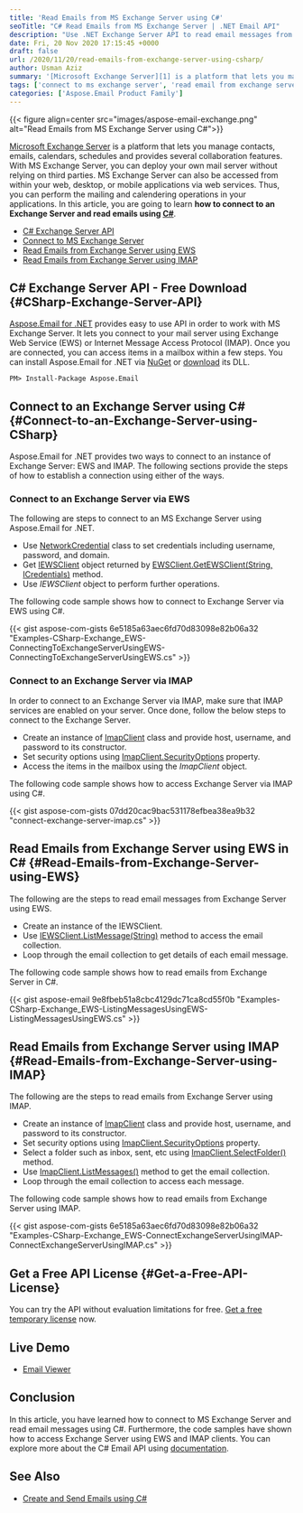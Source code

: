```yaml
---
title: 'Read Emails from MS Exchange Server using C#'
seoTitle: "C# Read Emails from MS Exchange Server | .NET Email API"
description: "Use .NET Exchange Server API to read email messages from MS Exchange Server using C#. Connect to your Exchange Server using EWS or IMAP."
date: Fri, 20 Nov 2020 17:15:45 +0000
draft: false
url: /2020/11/20/read-emails-from-exchange-server-using-csharp/
author: Usman Aziz
summary: '[Microsoft Exchange Server][1] is a platform that lets you manage contacts, emails, calendars, schedules and provides several collaboration features. With MS Exchange Server, you can deploy your own mail server without relying on third parties. MS Exchange Server can also be accessed from within your web, desktop, or mobile applications via web services. Thus, you can perform the mailing and calendering operations in your applications. In this article, you are going to learn **how to connect to an Exchange Server and read emails using C#**.'
tags: ['connect to ms exchange server', 'read email from exchange server csharp']
categories: ['Aspose.Email Product Family']
---
```




{{< figure align=center src="images/aspose-email-exchange.png" alt="Read Emails from MS Exchange Server using C#">}}


[Microsoft Exchange Server][2] is a platform that lets you manage contacts, emails, calendars, schedules and provides several collaboration features. With MS Exchange Server, you can deploy your own mail server without relying on third parties. MS Exchange Server can also be accessed from within your web, desktop, or mobile applications via web services. Thus, you can perform the mailing and calendering operations in your applications. In this article, you are going to learn **how to connect to an Exchange Server and read emails using [C#][3]**.

*   [C# Exchange Server API][4]
*   [Connect to MS Exchange Server][5]
*   [Read Emails from Exchange Server using EWS][6]
*   [Read Emails from Exchange Server using IMAP][7]

## C# Exchange Server API - Free Download {#CSharp-Exchange-Server-API}

[Aspose.Email for .NET][8] provides easy to use API in order to work with MS Exchange Server. It lets you connect to your mail server using Exchange Web Service (EWS) or Internet Message Access Protocol (IMAP). Once you are connected, you can access items in a mailbox within a few steps. You can install Aspose.Email for .NET via [NuGet][9] or [download][10] its DLL.

```
PM> Install-Package Aspose.Email
```

## Connect to an Exchange Server using C# {#Connect-to-an-Exchange-Server-using-CSharp}

Aspose.Email for .NET provides two ways to connect to an instance of Exchange Server: EWS and IMAP. The following sections provide the steps of how to establish a connection using either of the ways.

### Connect to an Exchange Server via EWS

The following are steps to connect to an MS Exchange Server using Aspose.Email for .NET.

*   Use [NetworkCredential][11] class to set credentials including username, password, and domain.
*   Get [IEWSClient][12] object returned by [EWSClient.GetEWSClient(String, ICredentials)][13] method.
*   Use _IEWSClient_ object to perform further operations.

The following code sample shows how to connect to Exchange Server via EWS using C#.

{{< gist aspose-com-gists 6e5185a63aec6fd70d83098e82b06a32 "Examples-CSharp-Exchange_EWS-ConnectingToExchangeServerUsingEWS-ConnectingToExchangeServerUsingEWS.cs" >}}

### Connect to an Exchange Server via IMAP

In order to connect to an Exchange Server via IMAP, make sure that IMAP services are enabled on your server. Once done, follow the below steps to connect to the Exchange Server.

*   Create an instance of [ImapClient][14] class and provide host, username, and password to its constructor.
*   Set security options using [ImapClient.SecurityOptions][15] property.
*   Access the items in the mailbox using the _ImapClient_ object.

The following code sample shows how to access Exchange Server via IMAP using C#.

{{< gist aspose-com-gists 07dd20cac9bac531178efbea38ea9b32 "connect-exchange-server-imap.cs" >}}

## Read Emails from Exchange Server using EWS in C# {#Read-Emails-from-Exchange-Server-using-EWS}

The following are the steps to read email messages from Exchange Server using EWS.

*   Create an instance of the IEWSClient.
*   Use [IEWSClient.ListMessage(String)][16] method to access the email collection.
*   Loop through the email collection to get details of each email message.

The following code sample shows how to read emails from Exchange Server in C#.

{{< gist aspose-email 9e8fbeb51a8cbc4129dc71ca8cd55f0b "Examples-CSharp-Exchange_EWS-ListingMessagesUsingEWS-ListingMessagesUsingEWS.cs" >}}

## Read Emails from Exchange Server using IMAP {#Read-Emails-from-Exchange-Server-using-IMAP}

The following are the steps to read emails from Exchange Server using IMAP.

*   Create an instance of [ImapClient][17] class and provide host, username, and password to its constructor.
*   Set security options using [ImapClient.SecurityOptions][18] property.
*   Select a folder such as inbox, sent, etc using [ImapClient.SelectFolder()][19] method.
*   Use [ImapClient.ListMessages()][20] method to get the email collection.
*   Loop through the email collection to access each message.

The following code sample shows how to read emails from Exchange Server using IMAP.

{{< gist aspose-com-gists 6e5185a63aec6fd70d83098e82b06a32 "Examples-CSharp-Exchange_EWS-ConnectExchangeServerUsingIMAP-ConnectExchangeServerUsingIMAP.cs" >}}

## Get a Free API License {#Get-a-Free-API-License}

You can try the API without evaluation limitations for free. [Get a free temporary license][21] now.

## Live Demo

*   [Email Viewer][22]

## Conclusion

In this article, you have learned how to connect to MS Exchange Server and read email messages using C#. Furthermore, the code samples have shown how to access Exchange Server using EWS and IMAP clients. You can explore more about the C# Email API using [documentation][23].

## See Also

*   [Create and Send Emails using C#][24]




[1]: https://en.wikipedia.org/wiki/Microsoft_Exchange_Server
[2]: https://en.wikipedia.org/wiki/Microsoft_Exchange_Server
[3]: https://docs.fileformat.com/programming/cs/
[4]: #CSharp-Exchange-Server-API
[5]: #Connect-to-an-Exchange-Server-using-CSharp
[6]: #Read-Emails-from-Exchange-Server-using-EWS
[7]: #Read-Emails-from-Exchange-Server-using-IMAP
[8]: https://products.aspose.com/email/net
[9]: https://www.nuget.org/packages/Aspose.email
[10]: https://downloads.aspose.com/email/net
[11]: https://docs.microsoft.com/en-gb/dotnet/api/system.net.networkcredential?view=net-5.0
[12]: https://apireference.aspose.com/email/net/aspose.email.clients.exchange.webservice/iewsclient
[13]: https://apireference.aspose.com/email/net/aspose.email.clients.exchange.webservice.ewsclient/getewsclient/methods/2
[14]: https://apireference.aspose.com/email/net/aspose.email.clients.imap/imapclient
[15]: https://apireference.aspose.com/email/net/aspose.email.clients/emailclient/properties/securityoptions
[16]: https://apireference.aspose.com/email/net/aspose.email.clients.exchange.webservice.iewsclient/listmessages/methods/2
[17]: https://apireference.aspose.com/email/net/aspose.email.clients.imap/imapclient
[18]: https://apireference.aspose.com/email/net/aspose.email.clients/emailclient/properties/securityoptions
[19]: https://apireference.aspose.com/email/net/aspose.email.clients.imap.imapclient/selectfolder/methods/2
[20]: https://apireference.aspose.com/email/net/aspose.email.clients.imap/imapclient/methods/listmessages
[21]: https://purchase.aspose.com/temporary-license
[22]: http://products.aspose.app/email/viewer
[23]: https://docs.aspose.com/email/net/getting-started/
[24]: https://blog.aspose.com/2020/01/23/create-send-outlook-email-eml-msg-csharp-net-core/





